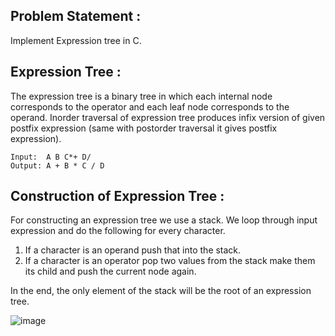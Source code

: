 ## Problem Statement :
Implement Expression tree in C.

## Expression Tree :
The expression tree is a binary tree in which each internal node corresponds to the operator and each leaf node corresponds to the operand. Inorder traversal of expression tree produces infix version of given postfix expression (same with postorder traversal it gives postfix expression).

    Input:  A B C*+ D/
    Output: A + B * C / D

## Construction of Expression Tree : 

For constructing an expression tree we use a stack. We loop through input expression and do the following for every character. 

1. If a character is an operand push that into the stack.
1. If a character is an operator pop two values from the stack make them its child and push the current node again.

In the end, the only element of the stack will be the root of an expression tree.

![image](https://github.com/psychomita/PCC-CSBS391/assets/133328192/c32f87f4-0f73-475d-9c8b-ccd1025f18dd)


